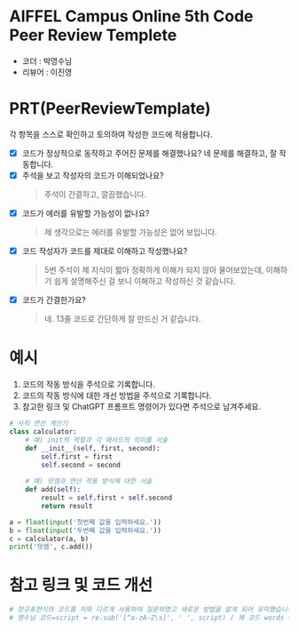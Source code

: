 # AIFFEL Campus Online 5th Code Peer Review Templete
- 코더 : 박영수님
- 리뷰어 : 이진영


# PRT(PeerReviewTemplate) 
각 항목을 스스로 확인하고 토의하여 작성한 코드에 적용합니다.

- [X] 코드가 정상적으로 동작하고 주어진 문제를 해결했나요?
   네 문제를 해결하고, 잘 작동합니다. 
- [X] 주석을 보고 작성자의 코드가 이해되었나요?
  > 주석이 간결하고, 깔끔했습니다.
- [X] 코드가 에러를 유발할 가능성이 없나요?
  > 제 생각으로는 에러를 유발할 가능성은 없어 보입니다.
- [X] 코드 작성자가 코드를 제대로 이해하고 작성했나요?
  > 5번 주석이 제 지식이 짧아 정확하게 이해가 되지 않아 물어보았는데, 이해하기 쉽게 설명해주신 걸 보니 이해하고 작성하신 것 같습니다.
- [X] 코드가 간결한가요?
  > 네. 13줄 코드로 간단하게 잘 만드신 거 같습니다.

# 예시
1. 코드의 작동 방식을 주석으로 기록합니다.
2. 코드의 작동 방식에 대한 개선 방법을 주석으로 기록합니다.
3. 참고한 링크 및 ChatGPT 프롬프트 명령어가 있다면 주석으로 남겨주세요.
```python
# 사칙 연산 계산기
class calculator:
    # 예) init의 역할과 각 매서드의 의미를 서술
    def __init__(self, first, second):
        self.first = first
        self.second = second
    
    # 예) 덧셈과 연산 작동 방식에 대한 서술
    def add(self):
        result = self.first + self.second
        return result

a = float(input('첫번째 값을 입력하세요.')) 
b = float(input('두번째 값을 입력하세요.')) 
c = calculator(a, b)
print('덧셈', c.add()) 
```

# 참고 링크 및 코드 개선
```python
# 정규표현식의 코드를 저와 다르게 사용하여 질문하였고 새로운 방법을 알게 되어 유익했습니다.
# 영수님 코드=script = re.sub('[^a-zA-Z\s]', ' ', script) / 제 코드 words = re.findall(r'\b\w+\b', script)
```
